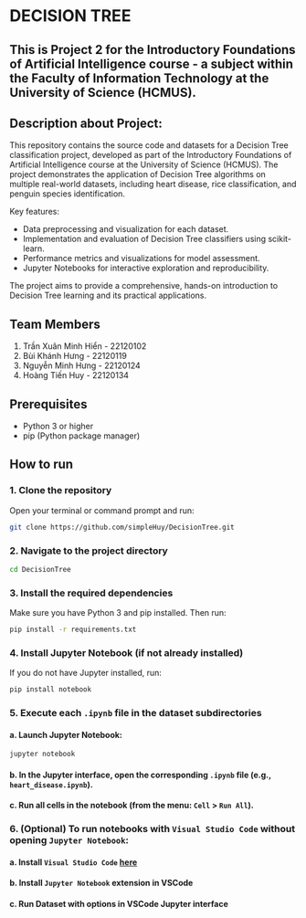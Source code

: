 # DECISION TREE
## This is Project 2 for the Introductory Foundations of Artificial Intelligence course - a subject within the Faculty of Information Technology at the University of Science (HCMUS).

## Description about Project:

This repository contains the source code and datasets for a Decision Tree classification project, developed as part of the Introductory Foundations of Artificial Intelligence course at the University of Science (HCMUS). The project demonstrates the application of Decision Tree algorithms on multiple real-world datasets, including heart disease, rice classification, and penguin species identification.

Key features:
- Data preprocessing and visualization for each dataset.
- Implementation and evaluation of Decision Tree classifiers using scikit-learn.
- Performance metrics and visualizations for model assessment.
- Jupyter Notebooks for interactive exploration and reproducibility.

The project aims to provide a comprehensive, hands-on introduction to Decision Tree learning and its practical applications.

## Team Members
1. Trần Xuân Minh Hiển - 22120102
2. Bùi Khánh Hưng - 22120119
3. Nguyễn Minh Hưng - 22120124
4. Hoàng Tiến Huy - 22120134

## Prerequisites
- Python 3 or higher
- pip (Python package manager)
  
## How to run

### 1. **Clone the repository**  
   Open your terminal or command prompt and run:
   ```sh
   git clone https://github.com/simpleHuy/DecisionTree.git
   ```

### 2. **Navigate to the project directory**  
   ```sh
   cd DecisionTree
   ```

### 3. **Install the required dependencies**  
   Make sure you have Python 3 and pip installed. Then run:
   ```sh
   pip install -r requirements.txt
   ```

### 4. **Install Jupyter Notebook (if not already installed)**  
   If you do not have Jupyter installed, run:
   ```sh
   pip install notebook
   ```

### 5. **Execute each `.ipynb` file in the dataset subdirectories**  
#### a. Launch Jupyter Notebook:
   ```sh
   jupyter notebook
   ```

#### b. In the Jupyter interface, open the corresponding `.ipynb` file (e.g., `heart_disease.ipynb`).

#### c. Run all cells in the notebook (from the menu: `Cell` > `Run All`).

### 6. **(Optional) To run notebooks with `Visual Studio Code` without opening `Jupyter Notebook`:**  
#### a. Install `Visual Studio Code` [here](https://code.visualstudio.com/download)
#### b. Install `Jupyter Notebook` extension in VSCode
#### c. Run Dataset with options in VSCode Jupyter interface